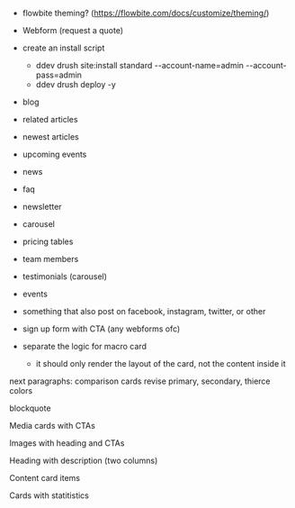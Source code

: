 - flowbite theming? (https://flowbite.com/docs/customize/theming/)
- Webform (request a quote)
- create an install script
  - ddev drush site:install standard --account-name=admin --account-pass=admin
  - ddev drush deploy -y
- blog
- related articles
- newest articles
- upcoming events
- news
- faq
- newsletter
- carousel
- pricing tables
- team members
- testimonials (carousel)
- events
- something that also post on facebook, instagram, twitter, or other
- sign up form with CTA (any webforms ofc)


- separate the logic for macro card
  - it should only render the layout of the card, not the content inside it


next paragraphs:
  comparison cards
    revise primary, secondary, thierce colors

  blockquote

  Media cards with CTAs

  Images with heading and CTAs

  Heading with description (two columns)

  Content card items

  Cards with statitistics





